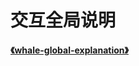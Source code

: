 # 交互全局说明

#### [《whale-global-explanation》](https://whale-design.gitbook.io/whale-global-explanation/)



